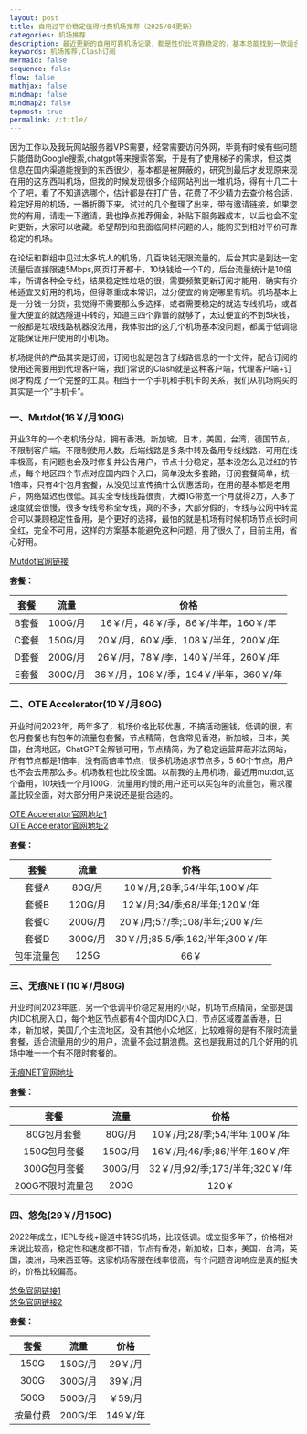 ```yaml
---
layout: post
title: 自用过平价稳定值得付费机场推荐（2025/04更新）
categories: 机场推荐
description: 最近更新的自用可靠机场记录，都是性价比可靠稳定的，基本总能找到一款适合自己的Clash订阅机场，本文介绍的两三家都是性价比很高的，速度流畅，节点可用性高，稳定不失联，适合追求稳定的有性价比的clash机场的用户，而且对于ios用户，还提供小火箭共享账号，各种服务都很到位，有专线也有中转，能一直稳定的使用。
keywords: 机场推荐,Clash订阅
mermaid: false
sequence: false
flow: false
mathjax: false
mindmap: false
mindmap2: false
topmost: true
permalink: /:title/
---
```

因为工作以及我玩网站服务器VPS需要，经常需要访问外网，毕竟有时候有些问题只能借助Google搜索,chatgpt等来搜索答案，于是有了使用梯子的需求，但这类信息在国内渠道能搜到的东西很少，基本都是被屏蔽的，研究到最后才发现原来现在用的这东西叫机场，但找的时候发现很多介绍网站列出一堆机场，得有十几二十个了吧，看了不知道选哪个，估计都是在打广告，花费了不少精力去查价格合适，稳定好用的机场，一番折腾下来，试过的几个整理了出来，带有邀请链接，如果您觉的有用，请走一下邀请，我也挣点推荐佣金，补贴下服务器成本，以后也会不定时更新，大家可以收藏。希望帮到和我面临同样问题的人，能购买到相对平价可靠稳定的机场。

在论坛和群组中见过太多坑人的机场，几百块钱无限流量的，后台其实是到达一定流量后直接限速5Mbps,网页打开都卡，10块钱给一个T的，后台流量统计是10倍率，所谓各种全专线，结果稳定性垃圾的很，需要频繁更新订阅才能用，确实有价格适宜又好用的机场，但得尊重成本常识，过分便宜的肯定哪里有坑。机场基本上是一分钱一分货，我觉得不需要那么多选择，或者需要稳定的就选专线机场，或者量大便宜的就选隧道中转的，知道三四个靠谱的就够了，太过便宜的不到5块钱，一般都是垃圾线路机器没法用，我体验出的这几个机场基本没问题，都属于低调稳定能保证用户使用的小机场。

机场提供的产品其实是订阅，订阅也就是包含了线路信息的一个文件，配合订阅的使用还需要用到代理客户端，我们常说的Clash就是这种客户端，代理客户端+订阅才构成了一个完整的工具。相当于一个手机和手机卡的关系，我们从机场购买的其实是一个“手机卡”。                         
     
### 一、Mutdot(16￥/月100G) 

开业3年的一个老机场分站，拥有香港，新加坡，日本，美国，台湾，德国节点，不限制客户端，不限制使用人数，后端线路是多条中转及备用专线线路，可用在线率极高，有问题也会及时修复并公告用户，节点十分稳定，基本没怎么见过红的节点，每个地区四个节点对应国内四个入口，简单没太多套路，订阅套餐简单，统一1倍率，只有4个包月套餐，从没见过宣传搞什么优惠活动，在用的基本都是老用户，网络延迟也很低。其实全专线线路很贵，大概1G带宽一个月就得2万，人多了速度就会很慢，很多专线号称全专线，真的不多，大部分假的，专线与公网中转混合可以兼顾稳定性备用，是个更好的选择，最怕的就是机场有时候机场节点长时间全红，完全不可用，这样的方案基本能避免这种问题，用了很久了，目前主用，省心好用。   

[Mutdot官网链接](https://user.mutdot.com/sec.html#/register?code=jbeHddjH)  
 
**套餐：**

套餐 |  流量 | 价格 
:-: |  :-: | :-: 
B套餐 | 100G/月 |16￥/月，48￥/季，86￥/半年，160￥/年
C套餐 | 150G/月 |20￥/月，60￥/季，108￥/半年，200￥/年
D套餐 | 200G/月 |26￥/月，78￥/季，140￥/半年，260￥/年
E套餐 | 300G/月|36￥/月，108￥/季，194￥/半年，360￥/年

### 二、OTE Accelerator(10￥/月80G) 

开业时间2023年，两年多了，机场价格比较优惠，不搞活动圈钱，低调的很，有包月套餐也有包年的流量包套餐，节点精简，包含常见香港，新加坡，日本，美国，台湾地区，ChatGPT全解锁可用，节点精简，为了稳定运营屏蔽非法网站，所有节点都是1倍率，没有高倍率节点，很多机场追求节点多，5 60个节点，用户也不会去用那么多。机场教程也比较全面。以前我的主用机场，最近用mutdot,这个备用，10块钱一个月100G，流量用的慢的用户还可以买包年的流量包，需求覆盖比较全面，对大部分用户来说还是挺合适的。

[OTE Accelerator官网地址1](https://uso.oteacc.org/passport.html#/register?code=NJ0rQD4l)     
[OTE Accelerator官网地址2](https://ust.oteacc.org/passport.html#/register?code=NJ0rQD4l)    

**套餐：**

套餐 |  流量 | 价格 
:-: |  :-: | :-: 
套餐A | 80G/月 |10￥/月;28季;54/半年;100￥/年
套餐B | 120G/月 |12￥/月;34/季;68/半年;120￥/年
套餐C | 200G/月 |20￥/月;57/季;108/半年;200￥/年
套餐D | 300G/月|30￥/月;85.5/季;162/半年;300￥/年
包年流量包 | 125G |66￥

### 三、无痕NET(10￥/月80G) 

开业时间2023年底，另一个低调平价稳定易用的小站，机场节点精简，全部是国内IDC机房入口，每个地区节点都有4个国内IDC入口，节点区域覆盖香港，日本，新加坡，美国几个主流地区，没有其他小众地区，比较难得的是有不限时流量套餐，适合流量用的少的用户，流量不会过期浪费。这也是我用过的几个好用的机场中唯一一个有不限时套餐的。 

[无痕NET官网地址](https://us.wuhenlink.cc/pass.html#/register?code=bv1QpNiK)      

**套餐：**

套餐 |  流量 | 价格 
:-: |  :-: | :-: 
80G包月套餐 | 80G/月 |10￥/月;28/季;54/半年;100￥/年
150G包月套餐 | 150G/月 |16￥/月;46/季;86/半年;160￥/年
300G包月套餐 | 300G/月 |32￥/月;92/季;173/半年;320￥/年
200G不限时流量包 | 200G|120￥


### 四、悠兔(29￥/月150G)

2022年成立，IEPL专线+隧道中转SS机场，比较低调。成立挺多年了，价格相对来说比较高，稳定性和速度都不错，节点有香港，新加坡，日本，美国，台湾，英国，澳洲，马来西亚等。这家机场客服在线率很高，有个问题咨询响应是真的挺快的，价格比较偏高。 

[悠兔官网链接1](https://youtu6.shop/#/register?code=7G2Hi8Lb)  
[悠兔官网链接2](https://youtunice.com?path=register&code=7G2Hi8Lb)

**套餐：**

套餐 |  流量 | 价格 
:-: |  :-: | :-: 
150G | 150G/月 |29￥/月
300G | 300G/月 |39￥/月
500G | 500G/月 |￥59/月
按量付费 | 200G/年|149￥/年
